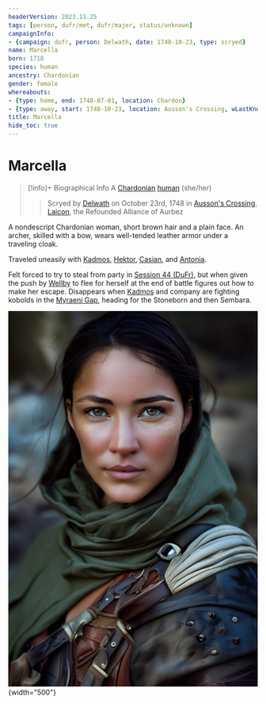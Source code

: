 ```yaml
---
headerVersion: 2023.11.25
tags: [person, dufr/met, dufr/major, status/unknown]
campaignInfo:
- {campaign: dufr, person: Delwath, date: 1748-10-23, type: scryed}
name: Marcella
born: 1718
species: human
ancestry: Chardonian
gender: female
whereabouts:
- {type: home, end: 1748-07-01, location: Chardon}
- {type: away, start: 1748-10-23, location: Ausson's Crossing, wLastKnown: ''}
title: Marcella
hide_toc: true
---
```

# Marcella
>[!info]+ Biographical Info
> A [Chardonian](<../../gazetteer/west-coast/chardonian-empire/chardonian-empire.md>) [human](<../../species/humans/humans.md>) (she/her)
> 
>> 
>>  Scryed by [Delwath](<../pcs/dunmar-fellowship/delwath.md>) on October 23rd, 1748 in [Ausson's Crossing](<../../gazetteer/greater-sembara/refounded-alliance-of-aurbez/ausson-s-crossing.md>), [Laicon](<../../gazetteer/greater-sembara/refounded-alliance-of-aurbez/laicon.md>), the Refounded Alliance of Aurbez 



A nondescript Chardonian woman, short brown hair and a plain face. An archer, skilled with a bow, wears well-tended leather armor under a traveling cloak. 

Traveled uneasily with [Kadmos](<./kadmos.md>), [Hektor](<./hektor.md>), [Casian](<./casian.md>), and [Antonia](<./antonia.md>). 

Felt forced to try to steal from party in [Session 44 (DuFr)](<../../campaigns/dunmari-frontier/session-notes/session-44-dufr.md>), but when given the push by [Wellby](<../pcs/dunmar-fellowship/wellby.md>) to flee for herself at the end of battle figures out how to make her escape. Disappears when [Kadmos](<./kadmos.md>) and company are fighting kobolds in the [Myraeni Gap](<../../gazetteer/greater-dunmar/myraeni-gap.md>), heading for the Stoneborn and then Sembara. 

![Marcella](../../assets/marcella.png){width="500"}

